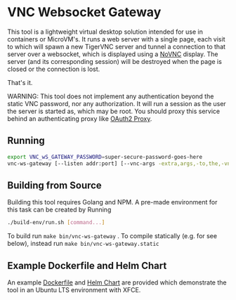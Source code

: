 # VNC Websocket Gateway

This tool is a lightweight virtual desktop solution intended for use in containers or MicroVM's. 
It runs a web server with a single page, each visit to which will spawn a new TigerVNC server
and tunnel a connection to that server over a websocket, which is displayed using a
[NoVNC](https://github.com/novnc/noVNC) display. The server (and its corresponding session)
will be destroyed when the page is closed or the connection is lost.

That's it.

WARNING: This tool does not implement any authentication beyond the static VNC password, nor any
authorization. It will run a session as the user the server is started as, which may be root.
You should proxy this service behind an authenticating proxy like
[OAuth2 Proxy](https://github.com/oauth2-proxy/oauth2-proxy).

## Running

```bash
export VNC_wS_GATEWAY_PASSWORD=super-secure-password-goes-here
vnc-ws-gateway [--listen addr:port] [--vnc-args -extra,args,-to,the,-vncserver,...]
```

## Building from Source

Building this tool requires Golang and NPM. A pre-made environment for this task can be created by Running

```bash
./build-env/run.sh [command...]
```

To build run `make bin/vnc-ws-gateway` . To compile statically (e.g. for see below), instead run `make bin/vnc-ws-gateway.static`

## Example Dockerfile and Helm Chart

An example [Dockerfile](./Dockerfile) and [Helm Chart](./deploy/helm/vnc-ws-gateway/) are provided which demonstrate the tool 
in an Ubuntu LTS environment with XFCE.
